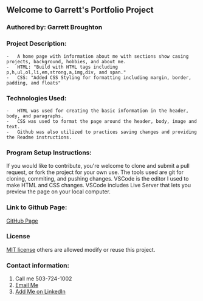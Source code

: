 ## Welcome to Garrett's Portfolio Project

### Authored by:  Garrett Broughton

### Project Description: 
    -   A home page with information about me with sections show casing projects, background, hobbies, and about me.
    -   HTML: "Build with HTML tags including p,h,ul,ol,li,em,strong,a,img,div, and span."
    -   CSS: "Added CSS Styling for formatting including margin, border, padding, and floats"

### Technologies Used:
    -   HTML was used for creating the basic information in the header, body, and paragraphs.
    -   CSS was used to format the page around the header, body, image and text.
    -   Github was also utilized to practices saving changes and providing the Readme instructions.

### Program Setup Instructions: 
If you would like to contribute, you're welcome to clone and submit a pull request, or fork the project for your own use. The tools used are git for cloning, commiting, and pushing changes. VSCode is the editor I used to make HTML and CSS changes. VSCode includes Live Server that lets you preview the page on your local computer.
    
### Link to Github Page: 
<a href="https://gbrough.github.io/portfolio/">GitHub Page</a>
    
### License 
[MIT license](https://opensource.org/licenses/MIT) others are allowed modify or reuse this project.

### Contact information: 
  <ol>
    <li>Call me 503-724-1002</li>
    <li><a href="mailto:gbrough@gmail.com">Email Me</a></li>
    <li><a href="https://www.linkedin.com/in/gbroughton/">Add Me on LinkedIn</a></li>
  </ol>
